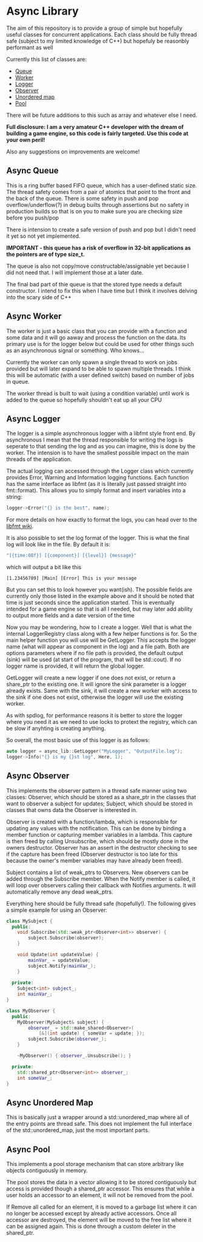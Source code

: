 # Async Library

The aim of this repository is to provide a group of simple but hopefully useful classes for concurrent applications. Each class should be fully thread safe (subject to my limited knowledge of C++) but hopefuly be reasonbly performant as well

Currently this list of classes are:
 - [Queue](https://github.com/rmasp98/AsyncLib#async-queue)
 - [Worker](https://github.com/rmasp98/AsyncLib#async-worker)
 - [Logger](https://github.com/rmasp98/AsyncLib#async-logger)
 - [Observer](https://github.com/rmasp98/AsyncLib#async-observer)
 - [Unordered map](https://github.com/rmasp98/AsyncLib#async-unordered-map)
 - [Pool](https://github.com/rmasp98/AsyncLib#async-pool)

There will be future additions to this such as array and whatever else I need. 

**Full disclosure: I am a very amateur C++ developer with the dream of building a game engine, so this code is fairly targeted. Use this code at your own peril!**

Also any suggestions on improvements are welcome!

## Async Queue

This is a ring buffer based FIFO queue, which has a user-defined static size. The thread safety comes from a pair of atomics that point to the front and the back of the queue. There is some safety in push and pop overflow/underflow(?) in debug builts through assertions but no safety in production builds so that is on you to make sure you are checking size before you push/pop

There is intension to create a safe version of push and pop but I didn't need it yet so not yet implemented.

**IMPORTANT - this queue has a risk of overflow in 32-bit applications as the pointers are of type size_t.**

The queue is also not copy/move constructable/assignable yet because I did not need that. I will implement those at a later date.

The final bad part of thie queue is that the stored type needs a default constructor. I intend to fix this when I have time but I think it involves delving into the scary side of C++

## Async Worker

The worker is just a basic class that you can provide with a function and some data and it will go aaway and process the function on the data. Its primary use is for the logger below but could be used for other things such as an asynchronous signal or something. Who knows...

Currently the worker can only spawn a single thread to work on jobs provided but will later expand to be able to spawn multiple threads. I think this will be automatic (with a user defined switch) based on number of jobs in queue.

The worker thread is built to wait (using a condition variable) until work is added to the queue so hopefully shouldn't eat up all your CPU

## Async Logger

The logger is a simple asynchronous logger with a libfmt style front end. By asynchronous I mean that the thread responsible for writing the logs is seperate to that sending the log and as you can imagine, this is done by the worker. The intension is to have the smallest possible impact on the main threads of the application.

The actual logging can accessed through the Logger class which currently provides Error, Warning and Information logging functions. Each function has the same interface as libfmt (as it is literally just passed straight into fmt::format). This allows you to simply format and insert variables into a string:

```C++
logger->Error("{} is the best", name);
```

For more details on how exactly to format the logs, you can head over to the [libfmt wiki](https://fmt.dev/latest/index.html).

It is also possible to set the log format of the logger. This is what the final log will look like in the file. By default it is:

```C++
"[{time:08f}] [{component}] [{level}] {message}"
```

which will output a bit like this

```
[1.23456789] [Main] [Error] This is your message
```

But you can set this to look however you want(ish). The possible fields are currently only those listed in the example above and it should be noted that time is just seconds since the application started. This is eventually intended for a game engine so that is all I needed, but may later add ability to output more fields and a date version of the time

Now you may be wondering, how to I create a logger. Well that is what the internal LoggerRegistry class along with a few helper functions is for. So the main helper function you will use will be GetLogger. This accepts the logger name (what will appear as component in the log) and a file path. Both are options parameters where if no file path is provided, the default output (sink) will be used (at start of the program, that will be std::cout). If no logger name is provided, it will return the global logger.

GetLogger will create a new logger if one does not exist, or return a share_ptr to the existing one. It will ignore the sink parameter is a logger already exists. Same with the sink, it will create a new worker with access to the sink if one does not exist, otherwise the logger will use the existing worker.

As with spdlog, for performance reasons it is better to store the logger where you need it as we need to use locks to protext the registry, which can be slow if anyhting is creating anything.

So overall, the most basic use of this logger is as follows:

```C++
auto logger = async_lib::GetLogger("MyLogger", "OutputFile.log");
logger->Info("{} is my {}st log", Here, 1);
```


## Async Observer

This implements the observer pattern in a thread safe manner using two classes: Observer, which should be stored as a share_ptr in the classes that want to observer a subject for updates; Subject, which should be stored in classes that owns data the Observer is interested in.

Observer is created with a function/lambda, which is responsible for updating any values with the notification. This can be done by binding a member function or capturing member variables in a lambda. This capture is then freed by calling Unsubscribe, which should be mostly done in the owners destructor. Observer has an assert in the destructor checking to see if the capture has been freed (Observer destructor is too late for this because the owner's member variables may have already been freed).

Subject contains a list of weak_ptrs to Observers. New observers can be added through the Subscribe member. When the Notify member is called, it will loop over observers calling their callback with Notifies arguments. It will automatically remove any dead weak_ptrs.

Everything here should be fully thread safe (hopefully!). The following gives a simple example for using an Observer:

```C++
class MySubject {
  public:
    void Subscribe(std::weak_ptr<Observer<int>> observer) {
        subject.Subscribe(observer);
    }

    void Update(int updateValue) {
        mainVar_ = updateValue;
        subject.Notify(mainVar_);
    }
  
  private:
    Subject<int> subject_;
    int mainVar_;
}

class MyObserver {
  public:
    MyObserver(MySubject& subject) {
        observer_ = std::make_shared<Observer>(
            [&](int update) { someVar = update; });
        subject.Subscribe(observer_);
    }

    ~MyObserver() { observer_.Unsubscribe(); }

  private:
    std::shared_ptr<Observer<int>> observer_;
    int someVar_;
}
```

## Async Unordered Map

This is basically just a wrapper around a std::unordered_map where all of the entry points are thread safe. This does not implement the full interface of the std::unordered_map, just the most important parts.

## Async Pool

This implements a pool storage mechanism that can store arbitrary like objects contiguously in memory.

The pool stores the data in a vector allowing it to be stored contiguously but access is provided though a shared_ptr accessor. This ensures that while a user holds an accessor to an element, it will not be removed from the pool.

If Remove all called for an element, it is moved to a garbage list where it can no longer be accessed except by already active accessors. Once all accessor are destroyed, the element will be moved to the free list where it can be assigned again. This is done through a custom deleter in the shared_ptr.

